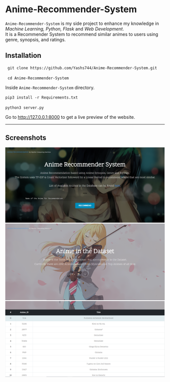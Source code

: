# Anime-Recommender-System
`Anime-Recommender-System` is my side project to enhance my knowledge in <i>Machine Learning, Python, Flask</i> and <i>Web Development</i>. <br>
It is a Recommender System to recommend similar animes to users using genre, synopsis, and ratings.

## Installation

```shell
 git clone https://github.com/Yashs744/Anime-Recommender-System.git
 
 cd Anime-Recommender-System
```

Inside `Anime-Recommender-System` directory.
```shell
pip3 install -r Requirements.txt

python3 server.py
```

Go to http://127.0.0.1:8000 to get a live preview of the website.

---

## Screenshots
![Main Screen](./screenshots/Main1.png)
![Main Screen2](./screenshots/Main2.png)
![Main Screen3](./screenshots/Main3.png)


